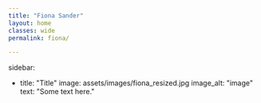 ```yaml
---
title: "Fiona Sander"
layout: home
classes: wide
permalink: fiona/

---
```


sidebar:
  - title: "Title"
    image: assets/images/fiona_resized.jpg
    image_alt: "image"
    text: "Some text here."
